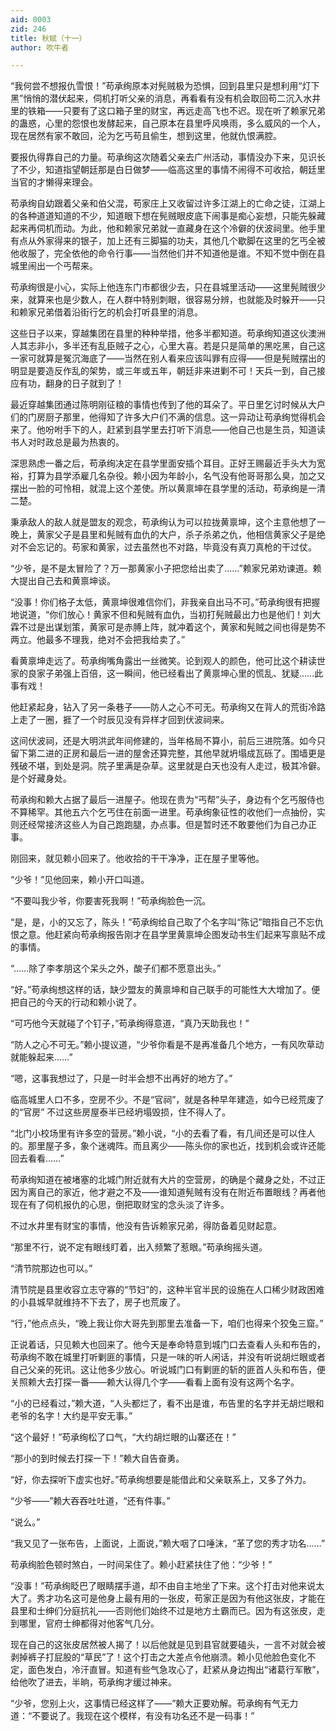 ```yaml
---
aid: 0003
zid: 246
title: 秋赋（十一）
author: 吹牛者

---
```




  “我何尝不想报仇雪恨！”苟承绚原本对髡贼极为恐惧，回到县里只是想利用“灯下黑”悄悄的潜伏起来，伺机打听父亲的消息，再看看有没有机会取回苟二沉入水井里的铁箱——只要有了这口箱子里的财宝，再远走高飞也不迟。现在听了赖家兄弟的蛊惑，心里的怨恨也发酵起来，自己原本在县里呼风唤雨，多么威风的一个人，现在居然有家不敢回，沦为乞丐苟且偷生，想到这里，他就仇恨满腔。

  要报仇得靠自己的力量。苟承绚这次随着父亲去广州活动，事情没办下来，见识长了不少，知道指望朝廷那是白日做梦——临高这里的事情不闹得不可收拾，朝廷里当官的才懒得来理会。

  苟承绚自幼跟着父亲和伯父混，苟家庄上又收留过许多江湖上的亡命之徒，江湖上的各种道道知道的不少，知道眼下想在髡贼眼皮底下闹事是痴心妄想，只能先躲藏起来再伺机而动。为此，他和赖家兄弟就一直藏身在这个冷僻的伏波祠里。他手里有点从外家得来的银子，加上还有三脚猫的功夫，其他几个歇脚在这里的乞丐全被他收服了，完全依他的命令行事——当然他们并不知道他是谁。不知不觉中倒在县城里闹出一个丐帮来。

  苟承绚很是小心，实际上他连东门市都很少去，只在县城里活动——这里髡贼很少来，就算来也是少数人，在人群中特别刺眼，很容易分辨，也就能及时躲开——只和赖家兄弟借着沿街行乞的机会打听县里的消息。

  这些日子以来，穿越集团在县里的种种举措，他多半都知道。苟承绚知道这伙澳洲人其志非小，多半还有乱臣贼子之心，心里大喜。若是只是简单的黑吃黑，自己这一家可就算是冤沉海底了——当然在别人看来应该叫罪有应得——但是髡贼摆出的明显是要造反作乱的架势，或三年或五年，朝廷非来进剿不可！天兵一到，自己接应有功，翻身的日子就到了！

  最近穿越集团通过陈明刚征粮的事情也传到了他的耳朵了。平日里乞讨时候从大户们的门房厨子那里，他得知了许多大户们不满的信息。这一异动让苟承绚觉得机会来了。他吩咐手下的人，赶紧到县学里去打听下消息——他自己也是生员，知道读书人对时政总是最为热衷的。

  深思熟虑一番之后，苟承绚决定在县学里面安插个耳目。正好王赐最近手头大为宽裕，打算为县学添雇几名杂役。赖小因为年龄小，名气没有他哥哥那么臭，加之又摆出一脸的可怜相，就混上这个差使。所以黄禀坤在县学里的活动，苟承绚是一清二楚。

  秉承敌人的敌人就是盟友的观念，苟承绚认为可以拉拢黄禀坤，这个主意他想了一晚上，黄家父子是县里和髡贼有血仇的大户，杀子杀弟之仇，他相信黄家父子是绝对不会忘记的。苟家和黄家，过去虽然也不对路，毕竟没有真刀真枪的干过仗。

  “少爷，是不是太冒险了？万一那黄家小子把您给出卖了……”赖家兄弟劝谏道。赖大提出自己去和黄禀坤谈。

  “没事！你们格子太低，黄禀坤很难信你们，非我亲自出马不可。”苟承绚很有把握地说道，“你们放心！黄家不但和髡贼有血仇，当初打髡贼最出力也是他们！刘大霖不过是出谋划策，黄家可是赤膊上阵，就冲着这个，黄家和髡贼之间也得是势不两立。他最多不理我，绝对不会把我给卖了。”

  看黄禀坤走远了。苟承绚嘴角露出一丝微笑。论到观人的颜色，他可比这个耕读世家的良家子弟强上百倍，这一瞬间，他已经看出了黄禀坤心里的慌乱、犹疑……此事有戏！

  他赶紧起身，钻入了另一条巷子——防人之心不可无。苟承绚又在背人的荒街冷路上走了一圈，捱了一个时辰见没有异样才回到伏波祠来。

  这间伏波祠，还是大明洪武年间修建的，当年格局不算小，前后三进院落。如今只留下第二进的正房和最后一进的屋舍还算完整，其他早就坍塌成瓦砾了。围墙更是残破不堪，到处是洞。院子里满是杂草。这里就是白天也没有人走过，极其冷僻。是个好藏身处。

  苟承绚和赖大占据了最后一进屋子。他现在贵为“丐帮”头子，身边有个乞丐服侍也不算稀罕。其他五六个乞丐住在前面一进里。苟承绚象征性的收他们一点抽份，实则还经常接济这些人为自己跑跑腿，办点事。但是暂时还不敢要他们为自己办正事。

  刚回来，就见赖小回来了。他收拾的干干净净，正在屋子里等他。

  “少爷！”见他回来，赖小开口叫道。

  “不要叫我少爷，你要害死我啊！”苟承绚脸色一沉。

  “是，是，小的又忘了，陈头！”苟承绚给自己取了个名字叫“陈记”暗指自己不忘仇恨之意。他赶紧向苟承绚报告刚才在县学里黄禀坤企图发动书生们起来写禀贴不成的事情。

  “……除了李孝朋这个呆头之外，酸子们都不愿意出头。”

  “好。”苟承绚想这样的话，缺少盟友的黄禀坤和自己联手的可能性大大增加了。便把自己的今天的行动和赖小说了。

  “可巧他今天就碰了个钉子，”苟承绚得意道，“真乃天助我也！”

  “防人之心不可无。”赖小提议道，“少爷你看是不是再准备几个地方，一有风吹草动就能躲起来……”

  “嗯，这事我想过了，只是一时半会想不出再好的地方了。”

  临高城里人口不多，空房不少。不是“官祠”，就是各种早年建造，如今已经荒废了的“官房” 不过这些房屋泰半已经坍塌毁损，住不得人了。

  “北门小校场里有许多空的营房。”赖小说，“小的去看了看，有几间还是可以住人的。那里屋子多，象个迷魂阵。而且离少——陈头你的家也近，找到机会或许还能回去看看……”

  苟承绚知道在被堵塞的北城门附近就有大片的空营房，的确是个藏身之处，不过正因为离自己的家近，他才避之不及——谁知道髡贼有没有在附近布置眼线？再者他现在有了伺机报仇的心思，倒把取财宝的念头淡了许多。

  不过水井里有财宝的事情，他没有告诉赖家兄弟，得防备着见财起意。

  “那里不行，说不定有眼线盯着，出入频繁了惹眼。”苟承绚摇头道。

  “清节院那边也可以。”

  清节院是县里收容立志守寡的“节妇”的，这种半官半民的设施在人口稀少财政困难的小县城早就维持不下去了，房子也荒废了。

  “行，”他点点头，“晚上我让你大哥先到那里去准备一下，咱们也得来个狡兔三窟。”

  正说着话，只见赖大也回来了。他今天是奉命特意到城门口去查看人头和布告的，苟承绚不敢在城里打听剿匪的事情，只是一味的听人闲话，并没有听说胡烂眼或者自己父亲的死讯。这让他多少放心。听说城门口有剿匪的斩的匪首人头和布告，便关照赖大去打探一番——赖大认得几个字——看看上面有没有这两个名字。

  “小的已经看过，”赖大道，“人头都烂了，看不出是谁，布告里的名字并无胡烂眼和老爷的名字！大约是平安无事。”

  “这个最好！”苟承绚松了口气，“大约胡烂眼的山寨还在！”

  “那小的到时候去打探一下！”赖大自告奋勇。

  “好，你去探听下虚实也好。”苟承绚想要是能借此和父亲联系上，又多了外力。

  “少爷——”赖大吞吞吐吐道，“还有件事。”

  “说么。”

  “我又见了一张布告，上面说，上面说，”赖大咽了口唾沫，“革了您的秀才功名……”

  苟承绚脸色顿时煞白，一时间呆住了。赖小赶紧扶住了他：“少爷！”

  “没事！”苟承绚眨巴了眼睛摆手道，却不由自主地坐了下来。这个打击对他来说太大了。秀才功名这可是他身上最有用的一张皮，苟家正是因为有他这张皮，才能在县里和士绅们分庭抗礼——否则他们始终不过是地方土霸而已。因为有这张皮，走到哪里，官府士绅都得对他客气几分。

  现在自己的这张皮居然被人揭了！以后他就是见到县官就要磕头，一言不对就会被剥掉裤子打屁股的“草民”了！这个打击之大差点令他崩溃。赖小见他脸色变化不定，面色发白，冷汗直冒。知道有些气急攻心了，赶紧从身边掏出“诸葛行军散”，给他吹了进去，半晌，苟承绚才缓过神来。

  “少爷，您别上火，这事情已经这样了——”赖大正要劝解。苟承绚有气无力道：“不要说了。我现在这个模样，有没有功名还不是一码事！”




